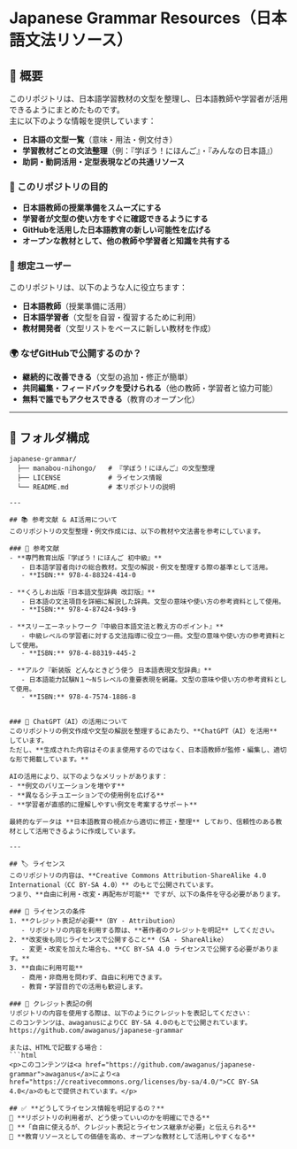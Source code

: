 # Japanese Grammar Resources（日本語文法リソース）

## 📝 概要
このリポジトリは、日本語学習教材の文型を整理し、日本語教師や学習者が活用できるようにまとめたものです。  
主に以下のような情報を提供しています：

- **日本語の文型一覧**（意味・用法・例文付き）
- **学習教材ごとの文法整理**（例：『学ぼう！にほんご』・『みんなの日本語』）
- **助詞・動詞活用・定型表現などの共通リソース**

### 🎯 このリポジトリの目的
- **日本語教師の授業準備をスムーズにする**
- **学習者が文型の使い方をすぐに確認できるようにする**
- **GitHubを活用した日本語教育の新しい可能性を広げる**
- **オープンな教材として、他の教師や学習者と知識を共有する**

### 👥 想定ユーザー
このリポジトリは、以下のような人に役立ちます：
- **日本語教師**（授業準備に活用）
- **日本語学習者**（文型を自習・復習するために利用）
- **教材開発者**（文型リストをベースに新しい教材を作成）

### 🌍 なぜGitHubで公開するのか？
- **継続的に改善できる**（文型の追加・修正が簡単）
- **共同編集・フィードバックを受けられる**（他の教師・学習者と協力可能）
- **無料で誰でもアクセスできる**（教育のオープン化）

---

## 📂 フォルダ構成
```plaintext
japanese-grammar/
  ├── manabou-nihongo/   # 『学ぼう！にほんご』の文型整理
  ├── LICENSE            # ライセンス情報
  └── README.md          # 本リポジトリの説明

---

## 📚 参考文献 & AI活用について
このリポジトリの文型整理・例文作成には、以下の教材や文法書を参考にしています。

### 📖 参考文献
- **専門教育出版『学ぼう！にほんご 初中級』**  
   - 日本語学習者向けの総合教材。文型の解説・例文を整理する際の基準として活用。  
   - **ISBN:** 978-4-88324-414-0  

- **くろしお出版『日本語文型辞典 改訂版』**  
   - 日本語の文法項目を詳細に解説した辞典。文型の意味や使い方の参考資料として使用。  
   - **ISBN:** 978-4-87424-949-9  

- **スリーエーネットワーク『中級日本語文法と教え方のポイント』**  
   - 中級レベルの学習者に対する文法指導に役立つ一冊。文型の意味や使い方の参考資料として使用。  
   - **ISBN:** 978-4-88319-445-2  

- **アルク『新装版 どんなときどう使う 日本語表現文型辞典』**  
   - 日本語能力試験N１～N５レベルの重要表現を網羅。文型の意味や使い方の参考資料として使用。  
   - **ISBN:** 978-4-7574-1886-8  


### 🤖 ChatGPT（AI）の活用について
このリポジトリの例文作成や文型の解説を整理するにあたり、**ChatGPT（AI）を活用** しています。  
ただし、**生成された内容はそのまま使用するのではなく、日本語教師が監修・編集し、適切な形で掲載しています。**  

AIの活用により、以下のようなメリットがあります：
- **例文のバリエーションを増やす**
- **異なるシチュエーションでの使用例を広げる**
- **学習者が直感的に理解しやすい例文を考案するサポート**

最終的なデータは **日本語教育の視点から適切に修正・整理** しており、信頼性のある教材として活用できるように作成しています。

---

## 🏷️ ライセンス
このリポジトリの内容は、**Creative Commons Attribution-ShareAlike 4.0 International（CC BY-SA 4.0）** のもとで公開されています。  
つまり、**自由に利用・改変・再配布が可能** ですが、以下の条件を守る必要があります。

### 📌 ライセンスの条件
1. **クレジット表記が必要**（BY - Attribution）
   - リポジトリの内容を利用する際は、**著作者のクレジットを明記** してください。
2. **改変後も同じライセンスで公開すること**（SA - ShareAlike）
   - 変更・改変を加えた場合も、**CC BY-SA 4.0 ライセンスで公開する必要があります。**
3. **自由に利用可能**
   - 商用・非商用を問わず、自由に利用できます。
   - 教育・学習目的での活用も歓迎します。

### 📖 クレジット表記の例
リポジトリの内容を使用する際は、以下のようにクレジットを表記してください：
このコンテンツは、awaganusによりCC BY-SA 4.0のもとで公開されています。
https://github.com/awaganus/japanese-grammar

または、HTMLで記載する場合：
```html
<p>このコンテンツは<a href="https://github.com/awaganus/japanese-grammar">awaganus</a>により<a href="https://creativecommons.org/licenses/by-sa/4.0/">CC BY-SA 4.0</a>のもとで提供されています。</p>

## ✅ **どうしてライセンス情報を明記するの？**
📌 **リポジトリの利用者が、どう使っていいのかを明確にできる**  
📌 **「自由に使えるが、クレジット表記とライセンス継承が必要」と伝えられる**  
📌 **教育リソースとしての価値を高め、オープンな教材として活用しやすくなる**